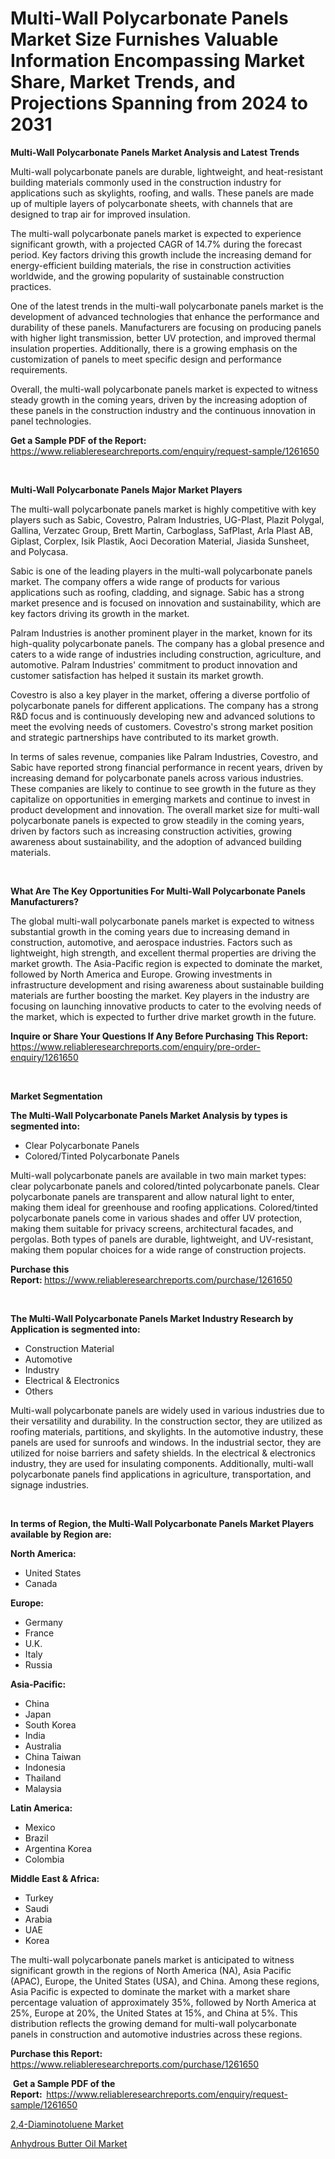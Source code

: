 <p><h1>Multi-Wall Polycarbonate Panels Market Size Furnishes Valuable Information Encompassing Market Share, Market Trends, and Projections Spanning from 2024 to 2031</h1></p><p><strong>Multi-Wall Polycarbonate Panels Market Analysis and Latest Trends</strong></p>
<p><p>Multi-wall polycarbonate panels are durable, lightweight, and heat-resistant building materials commonly used in the construction industry for applications such as skylights, roofing, and walls. These panels are made up of multiple layers of polycarbonate sheets, with channels that are designed to trap air for improved insulation.</p><p>The multi-wall polycarbonate panels market is expected to experience significant growth, with a projected CAGR of 14.7% during the forecast period. Key factors driving this growth include the increasing demand for energy-efficient building materials, the rise in construction activities worldwide, and the growing popularity of sustainable construction practices.</p><p>One of the latest trends in the multi-wall polycarbonate panels market is the development of advanced technologies that enhance the performance and durability of these panels. Manufacturers are focusing on producing panels with higher light transmission, better UV protection, and improved thermal insulation properties. Additionally, there is a growing emphasis on the customization of panels to meet specific design and performance requirements.</p><p>Overall, the multi-wall polycarbonate panels market is expected to witness steady growth in the coming years, driven by the increasing adoption of these panels in the construction industry and the continuous innovation in panel technologies.</p></p>
<p><strong>Get a Sample PDF of the Report:&nbsp;</strong> <a href="https://www.reliableresearchreports.com/enquiry/request-sample/1261650">https://www.reliableresearchreports.com/enquiry/request-sample/1261650</a></p>
<p>&nbsp;</p>
<p><strong>Multi-Wall Polycarbonate Panels Major Market Players</strong></p>
<p><p>The multi-wall polycarbonate panels market is highly competitive with key players such as Sabic, Covestro, Palram Industries, UG-Plast, Plazit Polygal, Gallina, Verzatec Group, Brett Martin, Carboglass, SafPlast, Arla Plast AB, Giplast, Corplex, Isik Plastik, Aoci Decoration Material, Jiasida Sunsheet, and Polycasa. </p><p>Sabic is one of the leading players in the multi-wall polycarbonate panels market. The company offers a wide range of products for various applications such as roofing, cladding, and signage. Sabic has a strong market presence and is focused on innovation and sustainability, which are key factors driving its growth in the market.</p><p>Palram Industries is another prominent player in the market, known for its high-quality polycarbonate panels. The company has a global presence and caters to a wide range of industries including construction, agriculture, and automotive. Palram Industries' commitment to product innovation and customer satisfaction has helped it sustain its market growth.</p><p>Covestro is also a key player in the market, offering a diverse portfolio of polycarbonate panels for different applications. The company has a strong R&D focus and is continuously developing new and advanced solutions to meet the evolving needs of customers. Covestro's strong market position and strategic partnerships have contributed to its market growth.</p><p>In terms of sales revenue, companies like Palram Industries, Covestro, and Sabic have reported strong financial performance in recent years, driven by increasing demand for polycarbonate panels across various industries. These companies are likely to continue to see growth in the future as they capitalize on opportunities in emerging markets and continue to invest in product development and innovation. The overall market size for multi-wall polycarbonate panels is expected to grow steadily in the coming years, driven by factors such as increasing construction activities, growing awareness about sustainability, and the adoption of advanced building materials.</p></p>
<p>&nbsp;</p>
<p><strong>What Are The Key Opportunities For Multi-Wall Polycarbonate Panels Manufacturers?</strong></p>
<p><p>The global multi-wall polycarbonate panels market is expected to witness substantial growth in the coming years due to increasing demand in construction, automotive, and aerospace industries. Factors such as lightweight, high strength, and excellent thermal properties are driving the market growth. The Asia-Pacific region is expected to dominate the market, followed by North America and Europe. Growing investments in infrastructure development and rising awareness about sustainable building materials are further boosting the market. Key players in the industry are focusing on launching innovative products to cater to the evolving needs of the market, which is expected to further drive market growth in the future.</p></p>
<p><strong>Inquire or Share Your Questions If Any Before Purchasing This Report:</strong> <a href="https://www.reliableresearchreports.com/enquiry/pre-order-enquiry/1261650">https://www.reliableresearchreports.com/enquiry/pre-order-enquiry/1261650</a></p>
<p>&nbsp;</p>
<p><strong>Market Segmentation</strong></p>
<p><strong>The Multi-Wall Polycarbonate Panels Market Analysis by types is segmented into:</strong></p>
<p><ul><li>Clear Polycarbonate Panels</li><li>Colored/Tinted Polycarbonate Panels</li></ul></p>
<p><p>Multi-wall polycarbonate panels are available in two main market types: clear polycarbonate panels and colored/tinted polycarbonate panels. Clear polycarbonate panels are transparent and allow natural light to enter, making them ideal for greenhouse and roofing applications. Colored/tinted polycarbonate panels come in various shades and offer UV protection, making them suitable for privacy screens, architectural facades, and pergolas. Both types of panels are durable, lightweight, and UV-resistant, making them popular choices for a wide range of construction projects.</p></p>
<p><strong>Purchase this Report:&nbsp;</strong><a href="https://www.reliableresearchreports.com/purchase/1261650">https://www.reliableresearchreports.com/purchase/1261650</a></p>
<p>&nbsp;</p>
<p><strong>The Multi-Wall Polycarbonate Panels Market Industry Research by Application is segmented into:</strong></p>
<p><ul><li>Construction Material</li><li>Automotive</li><li>Industry</li><li>Electrical & Electronics</li><li>Others</li></ul></p>
<p><p>Multi-wall polycarbonate panels are widely used in various industries due to their versatility and durability. In the construction sector, they are utilized as roofing materials, partitions, and skylights. In the automotive industry, these panels are used for sunroofs and windows. In the industrial sector, they are utilized for noise barriers and safety shields. In the electrical & electronics industry, they are used for insulating components. Additionally, multi-wall polycarbonate panels find applications in agriculture, transportation, and signage industries.</p></p>
<p>&nbsp;</p>
<p><strong>In terms of Region, the Multi-Wall Polycarbonate Panels Market Players available by Region are:</strong></p>
<p>
    <p> <strong> North America: </strong>
        <ul>
            <li>United States</li>
            <li>Canada</li>
        </ul>
        </p> 
    <p> <strong> Europe: </strong>
        <ul>
            <li>Germany</li>
            <li>France</li>
            <li>U.K.</li>
            <li>Italy</li>
            <li>Russia</li>
        </ul>
        </p> 
    <p> <strong> Asia-Pacific: </strong>
        <ul>
            <li>China</li>
            <li>Japan</li>
            <li>South Korea</li>
            <li>India</li>
            <li>Australia</li>
            <li>China Taiwan</li>
            <li>Indonesia</li>
            <li>Thailand</li>
            <li>Malaysia</li>
        </ul>
        </p> 
    <p> <strong> Latin America: </strong>
        <ul>
            <li>Mexico</li>
            <li>Brazil</li>
            <li>Argentina Korea</li>
            <li>Colombia</li>
        </ul>
        </p> 
    <p> <strong> Middle East & Africa: </strong>
        <ul>
            <li>Turkey</li>
            <li>Saudi</li>
            <li>Arabia</li>
            <li>UAE</li>
            <li>Korea</li>
        </ul>
    </p>
    </p>
<p><p>The multi-wall polycarbonate panels market is anticipated to witness significant growth in the regions of North America (NA), Asia Pacific (APAC), Europe, the United States (USA), and China. Among these regions, Asia Pacific is expected to dominate the market with a market share percentage valuation of approximately 35%, followed by North America at 25%, Europe at 20%, the United States at 15%, and China at 5%. This distribution reflects the growing demand for multi-wall polycarbonate panels in construction and automotive industries across these regions.</p></p>
<p><strong>Purchase this Report: </strong><a href="https://www.reliableresearchreports.com/purchase/1261650">https://www.reliableresearchreports.com/purchase/1261650</a></p>
<p>&nbsp;<strong>Get a Sample PDF of the Report:&nbsp;&nbsp;</strong><a href="https://www.reliableresearchreports.com/enquiry/request-sample/1261650">https://www.reliableresearchreports.com/enquiry/request-sample/1261650</a></p>
<p><strong></strong></p>
<p><p><a href="https://meowing-canidae-761.notion.site/2-4-Diaminotoluene-Market-Research-Report-The-Key-To-Successful-Business-Strategy-Forecasted-for-Pe-e266e74d27d74cafa15ee55ba1c5ce0e">2,4-Diaminotoluene Market</a></p><p><a href="https://view.publitas.com/reportprime-1/anhydrous-butter-oil-market-insights-market-players-and-forecast-till-2031/">Anhydrous Butter Oil Market</a></p></p>
